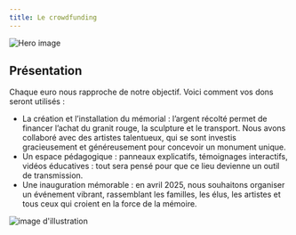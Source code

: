 ```yaml
---
title: Le crowdfunding
---
```


![Hero image](/images/banniere.jpg)
  
## Présentation


Chaque euro nous rapproche de notre objectif. Voici comment vos dons seront utilisés :

- La création et l’installation du mémorial : l’argent récolté permet de financer l’achat du granit rouge, la sculpture et le transport. Nous avons collaboré avec des artistes talentueux, qui se sont investis gracieusement et généreusement pour concevoir un monument unique. 
- Un espace pédagogique : panneaux explicatifs, témoignages interactifs, vidéos éducatives : tout sera pensé pour que ce lieu devienne un outil de transmission.
- Une inauguration mémorable : en avril 2025, nous souhaitons organiser un événement vibrant, rassemblant les familles, les élus, les artistes et tous ceux qui croient en la force de la mémoire. 



![image d'illustration](/images/events/memorial-in-situ-ulule.jpg)


 
